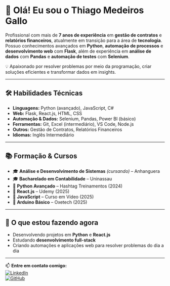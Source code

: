 # 👋 Olá! Eu sou o Thiago Medeiros Gallo  

Profissional com mais de **7 anos de experiência** em **gestão de contratos** e **relatórios financeiros**, atualmente em transição para a área de **tecnologia**.  
Possuo conhecimentos avançados em **Python**, **automação de processos** e **desenvolvimento web** com **Flask**, além de experiência em **análise de dados** com **Pandas** e **automação de testes** com **Selenium**.  

💡 Apaixonado por resolver problemas por meio da programação, criar soluções eficientes e transformar dados em insights.

---

## 🛠️ Habilidades Técnicas
- **Linguagens:** Python (avançado), JavaScript, C#
- **Web:** Flask, React.js, HTML, CSS
- **Automação & Dados:** Selenium, Pandas, Power BI (básico)
- **Ferramentas:** Git, Excel (intermediário), VS Code, Node.js
- **Outros:** Gestão de Contratos, Relatórios Financeiros
- **Idiomas:** Inglês Intermediário

---

## 📚 Formação & Cursos
- 🎓 **Análise e Desenvolvimento de Sistemas** *(cursando)* – Anhanguera  
- 🎓 **Bacharelado em Contabilidade** – Uninassau  
- 📜 **Python Avançado** – Hashtag Treinamentos (2024)  
- 📜 **React.js** – Udemy (2025)  
- 📜 **JavaScript** – Curso em Vídeo (2025)  
- 📜 **Arduino Básico** – Oxetech (2025)

---

## 🚀 O que estou fazendo agora
- Desenvolvendo projetos em **Python** e **React.js**  
- Estudando **desenvolvimento full-stack**  
- Criando automações e aplicações web para resolver problemas do dia a dia

---

📫 **Entre em contato comigo:**  
[![LinkedIn](https://img.shields.io/badge/LinkedIn-0077B5?style=for-the-badge&logo=linkedin&logoColor=white)](https://www.linkedin.com/in/thiago-medeiros-gallo-dev-python/)  
[![GitHub](https://img.shields.io/badge/GitHub-000?style=for-the-badge&logo=github&logoColor=white)](https://github.com/gallothiago)

